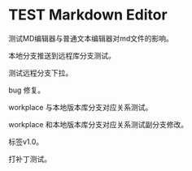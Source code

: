 # TEST Markdown Editor

测试MD编辑器与普通文本编辑器对md文件的影响。

本地分支推送到远程库分支测试。

测试远程分支下拉。

bug 修复。

workplace 与本地版本库分支对应关系测试。

workplace 和本地版本库分支对应关系测试副分支修改。

标签v1.0。

打补丁测试。